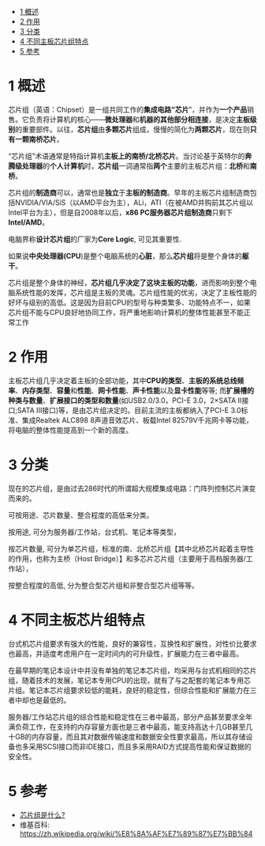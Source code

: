 
<!-- @import "[TOC]" {cmd="toc" depthFrom=1 depthTo=6 orderedList=false} -->

<!-- code_chunk_output -->

* [1 概述](#1-概述)
* [2 作用](#2-作用)
* [3 分类](#3-分类)
* [4 不同主板芯片组特点](#4-不同主板芯片组特点)
* [5 参考](#5-参考)

<!-- /code_chunk_output -->

# 1 概述

芯片组（英语：Chipset）是一组共同工作的**集成电路“芯片**”，并作为**一个产品**销售。它负责将计算机的核心——**微处理器**和**机器的其他部分相连接**，是决定**主板级别**的重要部件。以往，**芯片组**由**多颗芯片**组成，慢慢的简化为**两颗芯片**，现在则**只有一颗南桥芯片**。

“芯片组”术语通常是特指计算机**主板上的南桥/北桥芯片**。当讨论基于英特尔的**奔腾级处理器**的**个人计算机**时，**芯片组**一词通常指**两个**主要的主板芯片组：**北桥**和**南桥**。

芯片组的**制造商**可以，通常也是**独立**于**主板的制造商**。早年的主板芯片组制造商包括NVIDIA/VIA/SiS（以AMD平台为主），ALi，ATI（在被AMD并购前其芯片组以Intel平台为主），但是自2008年以后，**x86 PC服务器芯片组制造商**只剩下**Intel/AMD**。

电脑界称**设计芯片组**的厂家为**Core Logic**, 可见其重要性.

如果说**中央处理器(CPU**)是整个电脑系统的**心脏**，那么**芯片组**将是整个身体的**躯干**。

芯片组是整个身体的神经，**芯片组几乎决定了这块主板的功能**，进而影响到整个电脑系统性能的发挥，芯片组是主板的灵魂。芯片组性能的优劣，决定了主板性能的好坏与级别的高低。这是因为目前CPU的型号与种类繁多、功能特点不一，如果芯片组不能与CPU良好地协同工作，将严重地影响计算机的整体性能甚至不能正常工作

# 2 作用

主板芯片组几乎决定着主板的全部功能，其中**CPU的类型**、**主板的系统总线频率**、**内存类型**、**容量**和**性能**、**网卡性能**、**声卡性能**以及**显卡性能**等等; 而**扩展槽的种类与数量**、**扩展接口的类型和数量**(如USB2.0/3.0，PCI-E 3.0，2×SATA II接口;SATA III接口)等，是由芯片组决定的。目前主流的主板都纳入了PCI-E 3.0标准、集成Realtek ALC898 8声道音效芯片、板载Intel 82579V千兆网卡等功能，将电脑的整体性能提高到一个新的高度。

# 3 分类

现在的芯片组，是由过去286时代的所谓超大规模集成电路：门阵列控制芯片演变而来的。

可按用途、芯片数量、整合程度的高低来分类。

按用途, 可分为服务器/工作站，台式机、笔记本等类型，

按芯片数量, 可分为单芯片组，标准的南、北桥芯片组【其中北桥芯片起着主导性的作用，也称为主桥（Host Bridge）】和多芯片芯片组（主要用于高档服务器/工作站），

按整合程度的高低, 分为整合型芯片组和非整合型芯片组等等。

# 4 不同主板芯片组特点

台式机芯片组要求有强大的性能，良好的兼容性，互换性和扩展性，对性价比要求也最高，并适度考虑用户在一定时间内的可升级性，扩展能力在三者中最高。

在最早期的笔记本设计中并没有单独的笔记本芯片组，均采用与台式机相同的芯片组，随着技术的发展，笔记本专用CPU的出现，就有了与之配套的笔记本专用芯片组。笔记本芯片组要求较低的能耗，良好的稳定性，但综合性能和扩展能力在三者中却也是最低的。

服务器/工作站芯片组的综合性能和稳定性在三者中最高，部分产品甚至要求全年满负荷工作，在支持的内存容量方面也是三者中最高，能支持高达十几GB甚至几十GB的内存容量，而且其对数据传输速度和数据安全性要求最高，所以其存储设备也多采用SCSI接口而非IDE接口，而且多采用RAID方式提高性能和保证数据的安全性。

# 5 参考

- [芯片组是什么?](https://www.bilibili.com/read/cv225339/)
- 维基百科: https://zh.wikipedia.org/wiki/%E8%8A%AF%E7%89%87%E7%BB%84